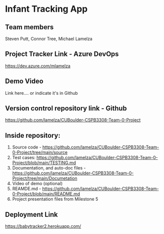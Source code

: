 # Infant Tracking App
## Team members
Steven Putt, Connor Tree, Michael Lamelza  

## Project Tracker Link - Azure DevOps
https://dev.azure.com/mlamelza

## Demo Video
Link here.... or indicate it's in Github

## Version control repository link - Github
https://github.com/lamelza/CUBoulder-CSPB3308-Team-0-Project

## Inside repository:
1. Source code - https://github.com/lamelza/CUBoulder-CSPB3308-Team-0-Project/tree/main/source
2. Test cases: https://github.com/lamelza/CUBoulder-CSPB3308-Team-0-Project/blob/main/TESTING.md
3. Documentation, and auto-doc files - https://github.com/lamelza/CUBoulder-CSPB3308-Team-0-Project/tree/main/Documetation
4. Video of demo (optional)
5. REAMDE.md - https://github.com/lamelza/CUBoulder-CSPB3308-Team-0-Project/blob/main/README.md
6. Project presentation files from Milestone 5

## Deployment Link
https://babytracker2.herokuapp.com/